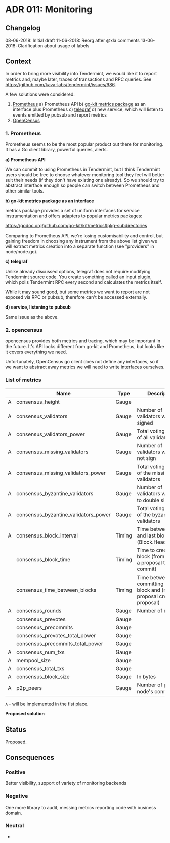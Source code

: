 # ADR 011: Monitoring

## Changelog

08-06-2018: Initial draft
11-06-2018: Reorg after @xla comments
13-06-2018: Clarification about usage of labels

## Context

In order to bring more visibility into Tendermint, we would like it to report
metrics and, maybe later, traces of transactions and RPC queries. See
https://github.com/kava-labs/tendermint/issues/986.

A few solutions were considered:

1. [Prometheus](https://prometheus.io)
   a) Prometheus API
   b) [go-kit metrics package](https://github.com/go-kit/kit/tree/master/metrics) as an interface plus Prometheus
   c) [telegraf](https://github.com/influxdata/telegraf)
   d) new service, which will listen to events emitted by pubsub and report metrics
2. [OpenCensus](https://opencensus.io/introduction/)

### 1. Prometheus

Prometheus seems to be the most popular product out there for monitoring. It has
a Go client library, powerful queries, alerts.

**a) Prometheus API**

We can commit to using Prometheus in Tendermint, but I think Tendermint users
should be free to choose whatever monitoring tool they feel will better suit
their needs (if they don't have existing one already). So we should try to
abstract interface enough so people can switch between Prometheus and other
similar tools.

**b) go-kit metrics package as an interface**

metrics package provides a set of uniform interfaces for service
instrumentation and offers adapters to popular metrics packages:

https://godoc.org/github.com/go-kit/kit/metrics#pkg-subdirectories

Comparing to Prometheus API, we're losing customisability and control, but gaining
freedom in choosing any instrument from the above list given we will extract
metrics creation into a separate function (see "providers" in node/node.go).

**c) telegraf**

Unlike already discussed options, telegraf does not require modifying Tendermint
source code. You create something called an input plugin, which polls
Tendermint RPC every second and calculates the metrics itself.

While it may sound good, but some metrics we want to report are not exposed via
RPC or pubsub, therefore can't be accessed externally.

**d) service, listening to pubsub**

Same issue as the above.

### 2. opencensus

opencensus provides both metrics and tracing, which may be important in the
future. It's API looks different from go-kit and Prometheus, but looks like it
covers everything we need.

Unfortunately, OpenCensus go client does not define any
interfaces, so if we want to abstract away metrics we
will need to write interfaces ourselves.

### List of metrics

|     | Name                                 | Type   | Description                                                                   |
| --- | ------------------------------------ | ------ | ----------------------------------------------------------------------------- |
| A   | consensus_height                     | Gauge  |                                                                               |
| A   | consensus_validators                 | Gauge  | Number of validators who signed                                               |
| A   | consensus_validators_power           | Gauge  | Total voting power of all validators                                          |
| A   | consensus_missing_validators         | Gauge  | Number of validators who did not sign                                         |
| A   | consensus_missing_validators_power   | Gauge  | Total voting power of the missing validators                                  |
| A   | consensus_byzantine_validators       | Gauge  | Number of validators who tried to double sign                                 |
| A   | consensus_byzantine_validators_power | Gauge  | Total voting power of the byzantine validators                                |
| A   | consensus_block_interval             | Timing | Time between this and last block (Block.Header.Time)                          |
|     | consensus_block_time                 | Timing | Time to create a block (from creating a proposal to commit)                   |
|     | consensus_time_between_blocks        | Timing | Time between committing last block and (receiving proposal creating proposal) |
| A   | consensus_rounds                     | Gauge  | Number of rounds                                                              |
|     | consensus_prevotes                   | Gauge  |                                                                               |
|     | consensus_precommits                 | Gauge  |                                                                               |
|     | consensus_prevotes_total_power       | Gauge  |                                                                               |
|     | consensus_precommits_total_power     | Gauge  |                                                                               |
| A   | consensus_num_txs                    | Gauge  |                                                                               |
| A   | mempool_size                         | Gauge  |                                                                               |
| A   | consensus_total_txs                  | Gauge  |                                                                               |
| A   | consensus_block_size                 | Gauge  | In bytes                                                                      |
| A   | p2p_peers                            | Gauge  | Number of peers node's connected to                                           |

`A` - will be implemented in the fist place.

**Proposed solution**

## Status

Proposed.

## Consequences

### Positive

Better visibility, support of variety of monitoring backends

### Negative

One more library to audit, messing metrics reporting code with business domain.

### Neutral

-
